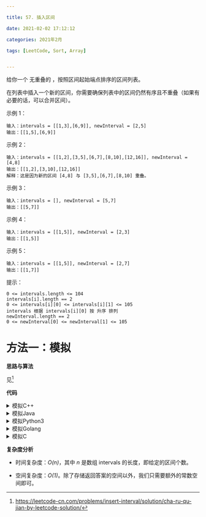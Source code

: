 ```yaml
---

title: 57. 插入区间

date: 2021-02-02 17:12:12

categories: 2021年2月

tags: [LeetCode, Sort, Array]


---
```


给你一个 无重叠的 ，按照区间起始端点排序的区间列表。

在列表中插入一个新的区间，你需要确保列表中的区间仍然有序且不重叠（如果有必要的话，可以合并区间）。


 
<!-- more -->


示例 1：
    
    输入：intervals = [[1,3],[6,9]], newInterval = [2,5]
    输出：[[1,5],[6,9]]
示例 2：
    
    输入：intervals = [[1,2],[3,5],[6,7],[8,10],[12,16]], newInterval = [4,8]
    输出：[[1,2],[3,10],[12,16]]
    解释：这是因为新的区间 [4,8] 与 [3,5],[6,7],[8,10] 重叠。
示例 3：
    
    输入：intervals = [], newInterval = [5,7]
    输出：[[5,7]]
示例 4：
    
    输入：intervals = [[1,5]], newInterval = [2,3]
    输出：[[1,5]]
示例 5：
    
    输入：intervals = [[1,5]], newInterval = [2,7]
    输出：[[1,7]]


提示：
    
    0 <= intervals.length <= 104
    intervals[i].length == 2
    0 <= intervals[i][0] <= intervals[i][1] <= 105
    intervals 根据 intervals[i][0] 按 升序 排列
    newInterval.length == 2
    0 <= newInterval[0] <= newInterval[1] <= 105


# 方法一：模拟

**思路与算法**

见[^1]

**代码**

<details>
    <summary>模拟C++</summary>

```C++ [sol1-C++]
class Solution {
public:
    vector<vector<int>> insert(vector<vector<int>>& intervals, vector<int>& newInterval) {
        int left = newInterval[0];
        int right = newInterval[1];
        bool placed = false;
        vector<vector<int>> ans;
        for (const auto& interval: intervals) {
            if (interval[0] > right) {
                // 在插入区间的右侧且无交集
                if (!placed) {
                    ans.push_back({left, right});
                    placed = true;                    
                }
                ans.push_back(interval);
            }
            else if (interval[1] < left) {
                // 在插入区间的左侧且无交集
                ans.push_back(interval);
            }
            else {
                // 与插入区间有交集，计算它们的并集
                left = min(left, interval[0]);
                right = max(right, interval[1]);
            }
        }
        if (!placed) {
            ans.push_back({left, right});
        }
        return ans;
    }
};
```
</details>
<details>
    <summary>模拟Java</summary>
    

```Java [sol1-Java]
class Solution {
    public int[][] insert(int[][] intervals, int[] newInterval) {
        int left = newInterval[0];
        int right = newInterval[1];
        boolean placed = false;
        List<int[]> ansList = new ArrayList<int[]>();
        for (int[] interval : intervals) {
            if (interval[0] > right) {
                // 在插入区间的右侧且无交集
                if (!placed) {
                    ansList.add(new int[]{left, right});
                    placed = true;                    
                }
                ansList.add(interval);
            } else if (interval[1] < left) {
                // 在插入区间的左侧且无交集
                ansList.add(interval);
            } else {
                // 与插入区间有交集，计算它们的并集
                left = Math.min(left, interval[0]);
                right = Math.max(right, interval[1]);
            }
        }
        if (!placed) {
            ansList.add(new int[]{left, right});
        }
        int[][] ans = new int[ansList.size()][2];
        for (int i = 0; i < ansList.size(); ++i) {
            ans[i] = ansList.get(i);
        }
        return ans;
    }
}
```
</details>
<details>
    <summary>模拟Python3</summary>
    

```Python [sol1-Python3]
class Solution:
    def insert(self, intervals: List[List[int]], newInterval: List[int]) -> List[List[int]]:
        left, right = newInterval
        placed = False
        ans = list()
        for li, ri in intervals:
            if li > right:
                # 在插入区间的右侧且无交集
                if not placed:
                    ans.append([left, right])
                    placed = True
                ans.append([li, ri])
            elif ri < left:
                # 在插入区间的左侧且无交集
                ans.append([li, ri])
            else:
                # 与插入区间有交集，计算它们的并集
                left = min(left, li)
                right = max(right, ri)
        
        if not placed:
            ans.append([left, right])
        return ans
```
</details>
<details>
    <summary>模拟Golang</summary>
    

```Golang [sol1-Golang]
func insert(intervals [][]int, newInterval []int) (ans [][]int) {
    left, right := newInterval[0], newInterval[1]
    merged := false
    for _, interval := range intervals {
        if interval[0] > right {
            // 在插入区间的右侧且无交集
            if !merged {
                ans = append(ans, []int{left, right})
                merged = true
            }
            ans = append(ans, interval)
        } else if interval[1] < left {
            // 在插入区间的左侧且无交集
            ans = append(ans, interval)
        } else {
            // 与插入区间有交集，计算它们的并集
            left = min(left, interval[0])
            right = max(right, interval[1])
        }
    }
    if !merged {
        ans = append(ans, []int{left, right})
    }
    return
}

func min(a, b int) int {
    if a < b {
        return a
    }
    return b
}

func max(a, b int) int {
    if a > b {
        return a
    }
    return b
}
```
</details>
<details>
    <summary>模拟C</summary>
    

```C [sol1-C]
int** insert(int** intervals, int intervalsSize, int* intervalsColSize, int* newInterval, int newIntervalSize, int* returnSize, int** returnColumnSizes) {
    *returnSize = 0;
    int left = newInterval[0];
    int right = newInterval[1];
    bool placed = false;
    int** ans = malloc(sizeof(int*) * (intervalsSize + 1));
    *returnColumnSizes = malloc(sizeof(int*) * (intervalsSize + 1));
    for (int i = 0; i < intervalsSize; ++i) {
        int* interval = intervals[i];
        if (interval[0] > right) {
            // 在插入区间的右侧且无交集
            if (!placed) {
                int* tmp = malloc(sizeof(int) * 2);
                tmp[0] = left, tmp[1] = right;
                (*returnColumnSizes)[*returnSize] = 2;
                ans[(*returnSize)++] = tmp;
                placed = true;
            }
            int* tmp = malloc(sizeof(int) * 2);
            memcpy(tmp, interval, sizeof(int) * 2);
            (*returnColumnSizes)[*returnSize] = 2;
            ans[(*returnSize)++] = tmp;
        } else if (interval[1] < left) {
            // 在插入区间的左侧且无交集
            int* tmp = malloc(sizeof(int) * 2);
            memcpy(tmp, interval, sizeof(int) * 2);
            (*returnColumnSizes)[*returnSize] = 2;
            ans[(*returnSize)++] = tmp;
        } else {
            // 与插入区间有交集，计算它们的并集
            left = fmin(left, interval[0]);
            right = fmax(right, interval[1]);
        }
    }
    if (!placed) {
        int* tmp = malloc(sizeof(int) * 2);
        tmp[0] = left, tmp[1] = right;
        (*returnColumnSizes)[*returnSize] = 2;
        ans[(*returnSize)++] = tmp;
    }
    return ans;
}
```
</details>

**复杂度分析**

- 时间复杂度：*O(n)*，其中 *n* 是数组 intervals 的长度，即给定的区间个数。

- 空间复杂度：*O(1)*。除了存储返回答案的空间以外，我们只需要额外的常数空间即可。

[^1]:https://leetcode-cn.com/problems/insert-interval/solution/cha-ru-qu-jian-by-leetcode-solution/